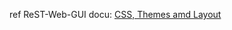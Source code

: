 ref ReST-Web-GUI docu: [CSS, Themes amd Layout](https://github.com/ma-ha/rest-web-ui/tree/master/html/css-custom/) 